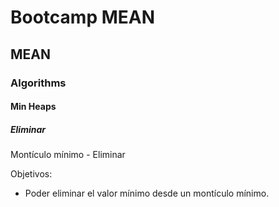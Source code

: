 # Bootcamp MEAN
## MEAN
### Algorithms
#### Min Heaps
##### Eliminar

Montículo mínimo - Eliminar

Objetivos:
* Poder eliminar el valor mínimo desde un montículo mínimo.